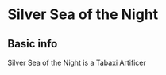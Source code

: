 Silver Sea of the Night
========================

## Basic info
Silver Sea of the Night is a Tabaxi Artificer 